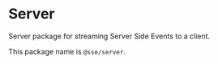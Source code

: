 # Server

Server package for streaming Server Side Events to a client.

This package name is `@sse/server`.
